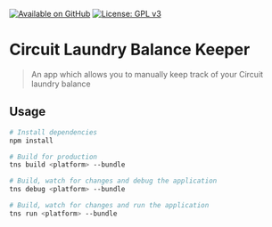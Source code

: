 [![Available on GitHub](https://img.shields.io/badge/Available%20on-GitHub-white?style=flat-square&logo=github)](https://github.com/mb2g17/CircuitLaundryBalanceKeeper)
[![License: GPL v3](https://img.shields.io/badge/Licensed%20under-GPLv3-blue?logo=gnu)](https://www.gnu.org/licenses/gpl-3.0)

# Circuit Laundry Balance Keeper

> An app which allows you to manually keep track of your Circuit laundry balance

## Usage

``` bash
# Install dependencies
npm install

# Build for production
tns build <platform> --bundle

# Build, watch for changes and debug the application
tns debug <platform> --bundle

# Build, watch for changes and run the application
tns run <platform> --bundle
```
